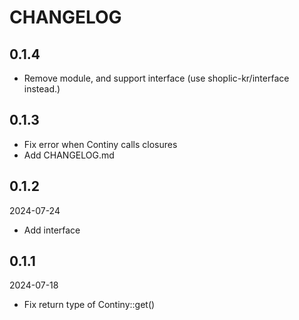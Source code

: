 # CHANGELOG

## 0.1.4

- Remove module, and support interface (use shoplic-kr/interface instead.)


## 0.1.3

- Fix error when Continy calls closures
- Add CHANGELOG.md


## 0.1.2
2024-07-24

- Add interface


## 0.1.1
2024-07-18

- Fix return type of Continy::get()